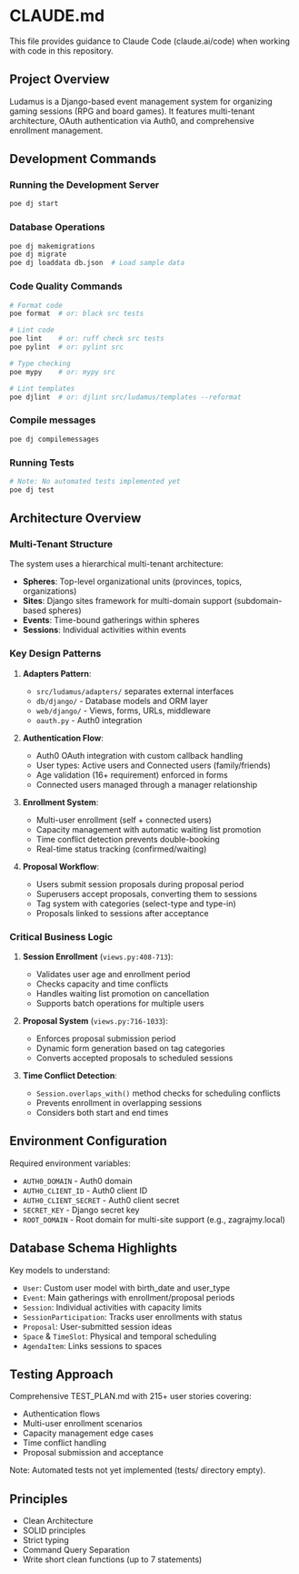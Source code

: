 # CLAUDE.md

This file provides guidance to Claude Code (claude.ai/code) when working with code in this repository.

## Project Overview

Ludamus is a Django-based event management system for organizing gaming sessions (RPG and board games). It features multi-tenant architecture, OAuth authentication via Auth0, and comprehensive enrollment management.

## Development Commands

### Running the Development Server
```bash
poe dj start
```

### Database Operations
```bash
poe dj makemigrations
poe dj migrate
poe dj loaddata db.json  # Load sample data
```

### Code Quality Commands
```bash
# Format code
poe format  # or: black src tests

# Lint code
poe lint    # or: ruff check src tests
poe pylint  # or: pylint src

# Type checking
poe mypy    # or: mypy src

# Lint templates
poe djlint  # or: djlint src/ludamus/templates --reformat
```

### Compile messages

```bash
poe dj compilemessages
```

### Running Tests
```bash
# Note: No automated tests implemented yet
poe dj test
```

## Architecture Overview

### Multi-Tenant Structure
The system uses a hierarchical multi-tenant architecture:
- **Spheres**: Top-level organizational units (provinces, topics, organizations)
- **Sites**: Django sites framework for multi-domain support (subdomain-based spheres)
- **Events**: Time-bound gatherings within spheres
- **Sessions**: Individual activities within events

### Key Design Patterns

1. **Adapters Pattern**: 
   - `src/ludamus/adapters/` separates external interfaces
   - `db/django/` - Database models and ORM layer
   - `web/django/` - Views, forms, URLs, middleware
   - `oauth.py` - Auth0 integration

2. **Authentication Flow**:
   - Auth0 OAuth integration with custom callback handling
   - User types: Active users and Connected users (family/friends)
   - Age validation (16+ requirement) enforced in forms
   - Connected users managed through a manager relationship

3. **Enrollment System**:
   - Multi-user enrollment (self + connected users)
   - Capacity management with automatic waiting list promotion
   - Time conflict detection prevents double-booking
   - Real-time status tracking (confirmed/waiting)

4. **Proposal Workflow**:
   - Users submit session proposals during proposal period
   - Superusers accept proposals, converting them to sessions
   - Tag system with categories (select-type and type-in)
   - Proposals linked to sessions after acceptance

### Critical Business Logic

1. **Session Enrollment** (`views.py:408-713`):
   - Validates user age and enrollment period
   - Checks capacity and time conflicts
   - Handles waiting list promotion on cancellation
   - Supports batch operations for multiple users

2. **Proposal System** (`views.py:716-1033`):
   - Enforces proposal submission period
   - Dynamic form generation based on tag categories
   - Converts accepted proposals to scheduled sessions

3. **Time Conflict Detection**:
   - `Session.overlaps_with()` method checks for scheduling conflicts
   - Prevents enrollment in overlapping sessions
   - Considers both start and end times

## Environment Configuration

Required environment variables:
- `AUTH0_DOMAIN` - Auth0 domain
- `AUTH0_CLIENT_ID` - Auth0 client ID
- `AUTH0_CLIENT_SECRET` - Auth0 client secret
- `SECRET_KEY` - Django secret key
- `ROOT_DOMAIN` - Root domain for multi-site support (e.g., zagrajmy.local)

## Database Schema Highlights

Key models to understand:
- `User`: Custom user model with birth_date and user_type
- `Event`: Main gatherings with enrollment/proposal periods
- `Session`: Individual activities with capacity limits
- `SessionParticipation`: Tracks user enrollments with status
- `Proposal`: User-submitted session ideas
- `Space` & `TimeSlot`: Physical and temporal scheduling
- `AgendaItem`: Links sessions to spaces

## Testing Approach

Comprehensive TEST_PLAN.md with 215+ user stories covering:
- Authentication flows
- Multi-user enrollment scenarios
- Capacity management edge cases
- Time conflict handling
- Proposal submission and acceptance

Note: Automated tests not yet implemented (tests/ directory empty).

## Principles

- Clean Architecture
- SOLID principles
- Strict typing
- Command Query Separation
- Write short clean functions (up to 7 statements)
